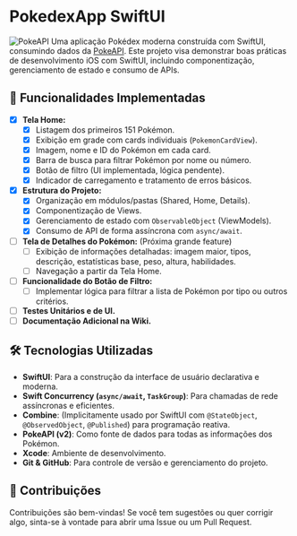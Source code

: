 # PokedexApp SwiftUI

![PokeAPI](https://img.shields.io/badge/PokeAPI-v2-yellowgreen?style=for-the-badge)
Uma aplicação Pokédex moderna construída com SwiftUI, consumindo dados da [PokeAPI](https://pokeapi.co/). Este projeto visa demonstrar boas práticas de desenvolvimento iOS com SwiftUI, incluindo componentização, gerenciamento de estado e consumo de APIs.

## 🌟 Funcionalidades Implementadas

- [x] **Tela Home:**
  - [x] Listagem dos primeiros 151 Pokémon.
  - [x] Exibição em grade com cards individuais (`PokemonCardView`).
  - [x] Imagem, nome e ID do Pokémon em cada card.
  - [x] Barra de busca para filtrar Pokémon por nome ou número.
  - [x] Botão de filtro (UI implementada, lógica pendente).
  - [x] Indicador de carregamento e tratamento de erros básicos.
- [x] **Estrutura do Projeto:**
  - [x] Organização em módulos/pastas (Shared, Home, Details).
  - [x] Componentização de Views.
  - [x] Gerenciamento de estado com `ObservableObject` (ViewModels).
  - [x] Consumo de API de forma assíncrona com `async/await`.
- [ ] **Tela de Detalhes do Pokémon:** (Próxima grande feature)
  - [ ] Exibição de informações detalhadas: imagem maior, tipos, descrição, estatísticas base, peso, altura, habilidades.
  - [ ] Navegação a partir da Tela Home.
- [ ] **Funcionalidade do Botão de Filtro:**
  - [ ] Implementar lógica para filtrar a lista de Pokémon por tipo ou outros critérios.
- [ ] **Testes Unitários e de UI.**
- [ ] **Documentação Adicional na Wiki.**

## 🛠️ Tecnologias Utilizadas

* **SwiftUI**: Para a construção da interface de usuário declarativa e moderna.
* **Swift Concurrency (`async/await`, `TaskGroup`)**: Para chamadas de rede assíncronas e eficientes.
* **Combine**: (Implicitamente usado por SwiftUI com `@StateObject`, `@ObservedObject`, `@Published`) para programação reativa.
* **PokeAPI (v2)**: Como fonte de dados para todas as informações dos Pokémon.
* **Xcode**: Ambiente de desenvolvimento.
* **Git & GitHub**: Para controle de versão e gerenciamento do projeto.

## 🤝 Contribuições 

Contribuições são bem-vindas! Se você tem sugestões ou quer corrigir algo, sinta-se à vontade para abrir uma Issue ou um Pull Request.

